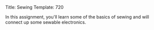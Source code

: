 Title: Sewing
Template: 720

In this assignment, you'll learn some of the basics of sewing and will
connect up some sewable electronics.
